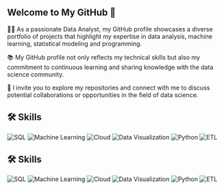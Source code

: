 ## Welcome to My GitHub 👋

👨‍💻 As a passionate Data Analyst, my GitHub profile showcases a diverse portfolio of projects that highlight my expertise in data analysis, machine learning, statistical modeling and programming. 

📚 My GitHub profile not only reflects my technical skills but also my commitment to continuous learning and sharing knowledge with the data science community. 

🤖 I invite you to explore my repositories and connect with me to discuss potential collaborations or opportunities in the field of data science.

## 🛠️ Skills

![SQL](https://img.shields.io/badge/SQL-3A8EBA?style=for-the-badge&logo=sqlite&logoColor=white)
![Machine Learning](https://img.shields.io/badge/Machine%20Learning-9C27B0?style=for-the-badge&logo=ai&logoColor=white)
![Cloud](https://img.shields.io/badge/Cloud-4285F4?style=for-the-badge&logo=googlecloud&logoColor=white)
![Data Visualization](https://img.shields.io/badge/Data%20Visualization-4CAF50?style=for-the-badge&logo=tableau&logoColor=white)
![Python](https://img.shields.io/badge/Python-4584D3?style=for-the-badge&logo=python&logoColor=white)
![ETL](https://img.shields.io/badge/ETL-FF6F00?style=for-the-badge&logo=apachehive&logoColor=white)

## 🛠️ Skills
![SQL](https://img.shields.io/badge/SQL-3A8EBA?style=for-the-badge&logo=sqlite&logoColor=white)
![Machine Learning](https://img.shields.io/badge/Machine%20Learning-9C27B0?style=for-the-badge&logo=ai&logoColor=white)
![Cloud](https://img.shields.io/badge/Cloud-5EAFF4?style=for-the-badge&logo=googlecloud&logoColor=white)
![Data Visualization](https://img.shields.io/badge/Data%20Visualization-66BB6A?style=for-the-badge&logo=tableau&logoColor=white)
![Python](https://img.shields.io/badge/Python-4584D3?style=for-the-badge&logo=python&logoColor=white)
![ETL](https://img.shields.io/badge/ETL-FF8A33?style=for-the-badge&logo=apachehive&logoColor=white)


